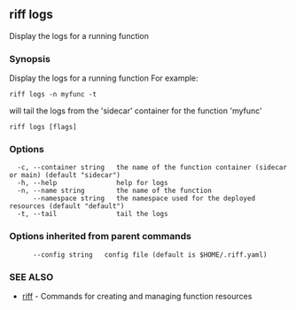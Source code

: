 ## riff logs

Display the logs for a running function

### Synopsis


Display the logs for a running function For example:

    riff logs -n myfunc -t

will tail the logs from the 'sidecar' container for the function 'myfunc'



```
riff logs [flags]
```

### Options

```
  -c, --container string   the name of the function container (sidecar or main) (default "sidecar")
  -h, --help               help for logs
  -n, --name string        the name of the function
      --namespace string   the namespace used for the deployed resources (default "default")
  -t, --tail               tail the logs
```

### Options inherited from parent commands

```
      --config string   config file (default is $HOME/.riff.yaml)
```

### SEE ALSO
* [riff](riff.md)	 - Commands for creating and managing function resources

